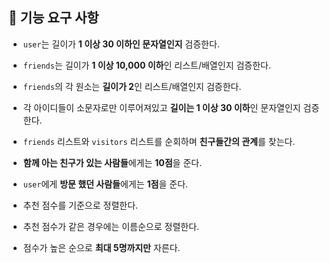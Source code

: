 ## 🚀 기능 요구 사항

- `user`는 길이가 **1 이상 30 이하인 문자열인지** 검증한다.


- `friends`는 길이가 **1 이상 10,000 이하**인 리스트/배열인지 검증한다.


- `friends`의 각 원소는 **길이가 2**인 리스트/배열인지 검증한다.


- 각 아이디들이 소문자로만 이루어져있고 **길이는 1 이상 30 이하**인 문자열인지 검증한다.


- `friends` 리스트와 `visitors` 리스트를 순회하며 **친구들간의 관계**를 찾는다.


- **함께 아는 친구가 있는 사람들**에게는 **10점**을 준다.


- `user`에게 **방문 했던 사람들**에게는 **1점**을 준다.


- 추천 점수를 기준으로 정렬한다.


- 추천 점수가 같은 경우에는 이름순으로 정렬한다.


- 점수가 높은 순으로 **최대 5명까지만** 자른다.